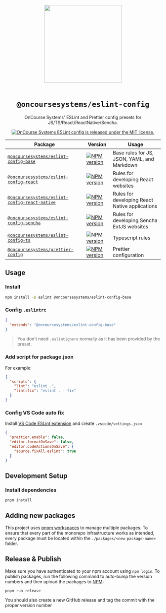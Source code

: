 <div align="center">
  <img width="250" src="https://raw.githubusercontent.com/oncoursesystems/.github/master/assets/logo.jpg" />
  <br/><br/>

  # `@oncoursesystems/eslint-config`
  OnCourse Systems' ESLint and Prettier config presets for JS/TS/React/ReactNative/Sencha.

  <a href="https://github.com/oncoursesystems/eslint-config/blob/main/LICENSE">
    <img src="https://img.shields.io/badge/license-MIT-blue.svg" alt="OnCourse Systems ESLint config is released under the MIT license." />
  </a>
</div>

| Package | Version | Usage |
| --- | --- | --- |
| [`@oncoursesystems/eslint-config-base`](https://github.com/oncoursesystems/eslint-config/tree/master/packages/eslint-config-base/#readme) | <a href="https://www.npmjs.com/package/@oncoursesystems/eslint-config-base"><img src="https://img.shields.io/npm/v/@oncoursesystems/eslint-config-base.svg" alt="NPM version" /></a> | Base rules for JS, JSON, YAML, and Markdown |
| [`@oncoursesystems/eslint-config-react`](https://github.com/oncoursesystems/eslint-config/tree/master/packages/eslint-config-react/#readme) | <a href="https://www.npmjs.com/package/@oncoursesystems/eslint-config-react"><img src="https://img.shields.io/npm/v/@oncoursesystems/eslint-config-react.svg" alt="NPM version" /></a> | Rules for developing React websites |
| [`@oncoursesystems/eslint-config-react-native`](https://github.com/oncoursesystems/eslint-config/tree/master/packages/eslint-config-react-native/#readme) | <a href="https://www.npmjs.com/package/@oncoursesystems/eslint-config-react-native"><img src="https://img.shields.io/npm/v/@oncoursesystems/eslint-config-react-native.svg" alt="NPM version" /></a> | Rules for developing React Native applications |
| [`@oncoursesystems/eslint-config-sencha`](https://github.com/oncoursesystems/eslint-config/tree/master/packages/eslint-config-sencha/#readme) | <a href="https://www.npmjs.com/package/@oncoursesystems/eslint-config-sencha"><img src="https://img.shields.io/npm/v/@oncoursesystems/eslint-config-sencha.svg" alt="NPM version" /></a> | Rules for developing Sencha ExtJS websites |
| [`@oncoursesystems/eslint-config-ts`](https://github.com/oncoursesystems/eslint-config/tree/master/packages/eslint-config-ts/#readme) | <a href="https://www.npmjs.com/package/@oncoursesystems/eslint-config-ts"><img src="https://img.shields.io/npm/v/@oncoursesystems/eslint-config-ts.svg" alt="NPM version" /></a> | Typescript rules |
| [`@oncoursesystems/prettier-config`](https://github.com/oncoursesystems/eslint-config/tree/master/packages/prettier-config/#readme) | <a href="https://www.npmjs.com/package/@oncoursesystems/prettier-config"><img src="https://img.shields.io/npm/v/@oncoursesystems/prettier-config.svg" alt="NPM version" /></a> | Prettier configuration |

## Usage

### Install

```bash
npm install -D eslint @oncoursesystems/eslint-config-base
```

### Config `.eslintrc`

```json
{
  "extends": "@oncoursesystems/eslint-config-base"
}
```

> You don't need `.eslintignore` normally as it has been provided by the preset.

### Add script for package.json

For example:

```json
{
  "scripts": {
    "lint": "eslint .",
    "lint:fix": "eslint . --fix"
  }
}
```

### Config VS Code auto fix

Install [VS Code ESLint extension](https://marketplace.visualstudio.com/items?itemName=dbaeumer.vscode-eslint) and create `.vscode/settings.json`

```json
{
  "prettier.enable": false,
  "editor.formatOnSave": false,
  "editor.codeActionsOnSave": {
    "source.fixAll.eslint": true
  }
}
```

## Development Setup

### Install dependencies

```sh
pnpm install
```

## Adding new packages

This project uses [pnpm workspaces](https://pnpm.io/workspaces) to manage multiple packages. To ensure that every part of the monorepo infrastructure works as intended, every package must be located within the `./packages/<new-package-name>` folder.

## Release & Publish

Make sure you have authenticated to your npm account using `npm login`.  To publish packages, run the following command to auto-bump the version numbers and then upload the packages to [NPM](https://www.npmjs.com/oncoursesystems):

```sh
pnpm run release
```

You should also create a new GitHub release and tag the commit with the proper version number